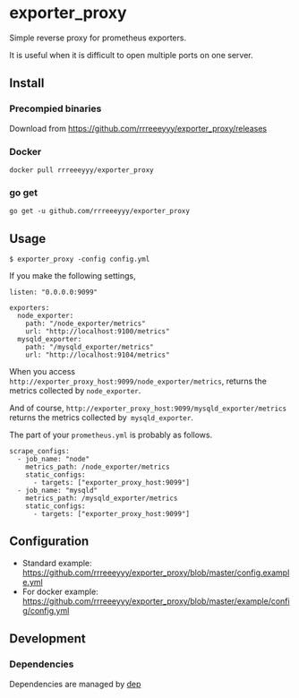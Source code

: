 # exporter_proxy

Simple reverse proxy for prometheus exporters.

It is useful when it is difficult to open multiple ports on one server.

## Install

### Precompied binaries

Download from https://github.com/rrreeeyyy/exporter_proxy/releases

### Docker

```
docker pull rrreeeyyy/exporter_proxy
```

### go get

```
go get -u github.com/rrreeeyyy/exporter_proxy
```

## Usage

```
$ exporter_proxy -config config.yml
```

If you make the following settings,

```
listen: "0.0.0.0:9099"

exporters:
  node_exporter:
    path: "/node_exporter/metrics"
    url: "http://localhost:9100/metrics"
  mysqld_exporter:
    path: "/mysqld_exporter/metrics"
    url: "http://localhost:9104/metrics"
```

When you access `http://exporter_proxy_host:9099/node_exporter/metrics`, returns the metrics collected by `node_exporter`.

And of course, `http://exporter_proxy_host:9099/mysqld_exporter/metrics` returns the metrics collected by` mysqld_exporter`.

The part of your `prometheus.yml` is probably as follows.

```
scrape_configs:
  - job_name: "node"
    metrics_path: /node_exporter/metrics
    static_configs:
      - targets: ["exporter_proxy_host:9099"]
  - job_name: "mysqld"
    metrics_path: /mysqld_exporter/metrics
    static_configs:
      - targets: ["exporter_proxy_host:9099"]
```

## Configuration

- Standard example: https://github.com/rrreeeyyy/exporter_proxy/blob/master/config.example.yml
- For docker example: https://github.com/rrreeeyyy/exporter_proxy/blob/master/example/config/config.yml

## Development

### Dependencies

Dependencies are managed by [dep](https://github.com/golang/dep)
